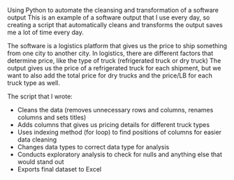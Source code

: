 Using Python to automate the cleansing and transformation of a software output
This is an example of a software output that I use every day, so creating a script that automatically cleans and transforms the output saves me a lot of time every day.

The software is a logistics platform that gives us the price to ship something from one city to another city. In logistics, there are different factors that determine price, like the type of truck (refrigerated truck or dry truck)
The output gives us the price of a refrigerated truck for each shipment, but we want to also add the total price for dry trucks and the price/LB for each truck type as well.

The script that I wrote:
- Cleans the data (removes unnecessary rows and columns, renames columns and sets titles)
- Adds columns that gives us pricing details for different truck types
- Uses indexing method (for loop) to find positions of columns for easier data cleaning
- Changes data types to correct data type for analysis
- Conducts exploratory analysis to check for nulls and anything else that would stand out
- Exports final dataset to Excel
